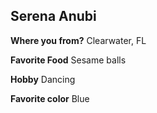 ## Serena Anubi

**Where you from?** Clearwater, FL

**Favorite Food** Sesame balls

**Hobby** Dancing

**Favorite color** Blue
